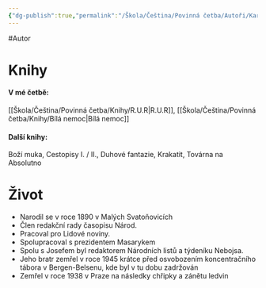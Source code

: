 ```yaml
---
{"dg-publish":true,"permalink":"/Škola/Čeština/Povinná četba/Autoři/Karel Čapek/","created":"2023-11-28T11:56:53.494+01:00","updated":"2024-03-13T18:27:49.591+01:00"}
---
```


#Autor 
# Knihy
#### V mé četbě:
[[Škola/Čeština/Povinná četba/Knihy/R.U.R\|R.U.R]], [[Škola/Čeština/Povinná četba/Knihy/Bílá nemoc\|Bílá nemoc]]
#### Další knihy:
Boží muka, Cestopisy I. / II., Duhové fantazie, Krakatit, Továrna na Absolutno

# Život
- Narodil se v roce 1890 v Malých Svatoňovicích
- Člen redakční rady časopisu Národ.
- Pracoval pro Lidové noviny.
- Spolupracoval s prezidentem Masarykem
- Spolu s Josefem byl redaktorem Národních listů a týdeníku Nebojsa.
- Jeho bratr zemřel v roce 1945 krátce před osvobozením koncentračního tábora v Bergen-Belsenu, kde byl v tu dobu zadržován
- Zemřel v roce 1938 v Praze na následky chřipky a zánětu ledvin